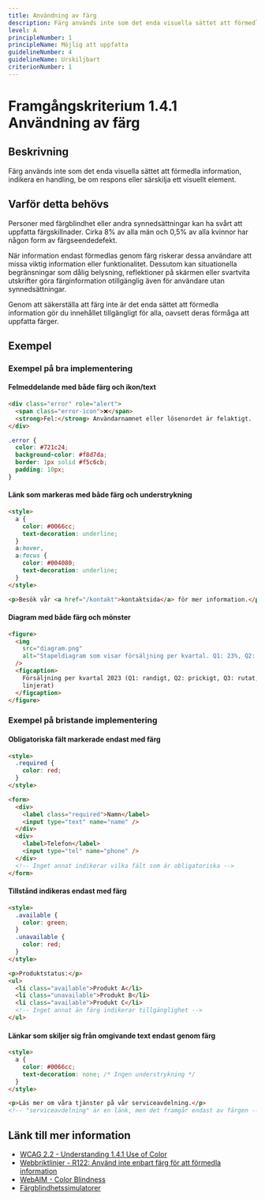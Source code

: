 ```yaml
---
title: Användning av färg
description: Färg används inte som det enda visuella sättet att förmedla information, indikera en handling, be om respons eller särskilja ett visuellt element.
level: A
principleNumber: 1
principleName: Möjlig att uppfatta
guidelineNumber: 4
guidelineName: Urskiljbart
criterionNumber: 1
---
```


# Framgångskriterium 1.4.1 Användning av färg

## Beskrivning

Färg används inte som det enda visuella sättet att förmedla information, indikera en handling, be om respons eller särskilja ett visuellt element.

## Varför detta behövs

Personer med färgblindhet eller andra synnedsättningar kan ha svårt att uppfatta färgskillnader. Cirka 8% av alla män och 0,5% av alla kvinnor har någon form av färgseendedefekt.

När information endast förmedlas genom färg riskerar dessa användare att missa viktig information eller funktionalitet. Dessutom kan situationella begränsningar som dålig belysning, reflektioner på skärmen eller svartvita utskrifter göra färginformation otillgänglig även för användare utan synnedsättningar.

Genom att säkerställa att färg inte är det enda sättet att förmedla information gör du innehållet tillgängligt för alla, oavsett deras förmåga att uppfatta färger.

## Exempel

### Exempel på bra implementering

#### Felmeddelande med både färg och ikon/text

```html
<div class="error" role="alert">
  <span class="error-icon">❌</span>
  <strong>Fel:</strong> Användarnamnet eller lösenordet är felaktigt.
</div>
```

```css
.error {
  color: #721c24;
  background-color: #f8d7da;
  border: 1px solid #f5c6cb;
  padding: 10px;
}
```

#### Länk som markeras med både färg och understrykning

```html
<style>
  a {
    color: #0066cc;
    text-decoration: underline;
  }
  a:hover,
  a:focus {
    color: #004080;
    text-decoration: underline;
  }
</style>

<p>Besök vår <a href="/kontakt">kontaktsida</a> för mer information.</p>
```

#### Diagram med både färg och mönster

```html
<figure>
  <img
    src="diagram.png"
    alt="Stapeldiagram som visar försäljning per kvartal. Q1: 23%, Q2: 28%, Q3: 31%, Q4: 18%. Varje stapel har både olika färg och olika mönster för att särskilja dem."
  />
  <figcaption>
    Försäljning per kvartal 2023 (Q1: randigt, Q2: prickigt, Q3: rutat, Q4:
    linjerat)
  </figcaption>
</figure>
```

### Exempel på bristande implementering

#### Obligatoriska fält markerade endast med färg

```html
<style>
  .required {
    color: red;
  }
</style>

<form>
  <div>
    <label class="required">Namn</label>
    <input type="text" name="name" />
  </div>
  <div>
    <label>Telefon</label>
    <input type="tel" name="phone" />
  </div>
  <!-- Inget annat indikerar vilka fält som är obligatoriska -->
</form>
```

#### Tillstånd indikeras endast med färg

```html
<style>
  .available {
    color: green;
  }
  .unavailable {
    color: red;
  }
</style>

<p>Produktstatus:</p>
<ul>
  <li class="available">Produkt A</li>
  <li class="unavailable">Produkt B</li>
  <li class="available">Produkt C</li>
  <!-- Inget annat än färg indikerar tillgänglighet -->
</ul>
```

#### Länkar som skiljer sig från omgivande text endast genom färg

```html
<style>
  a {
    color: #0066cc;
    text-decoration: none; /* Ingen understrykning */
  }
</style>

<p>Läs mer om våra tjänster på vår serviceavdelning.</p>
<!-- "serviceavdelning" är en länk, men det framgår endast av färgen -->
```

## Länk till mer information

- [WCAG 2.2 - Understanding 1.4.1 Use of Color](https://www.w3.org/WAI/WCAG22/Understanding/use-of-color.html)
- [Webbriktlinjer - R122: Använd inte enbart färg för att förmedla information](https://www.digg.se/webbriktlinjer/alla-webbriktlinjer/anvand-inte-enbart-farg-for-att-formedla-information)
- [WebAIM - Color Blindness](https://webaim.org/articles/visual/colorblind)
- [Färgblindhetssimulatorer](https://www.color-blindness.com/coblis-color-blindness-simulator/)
